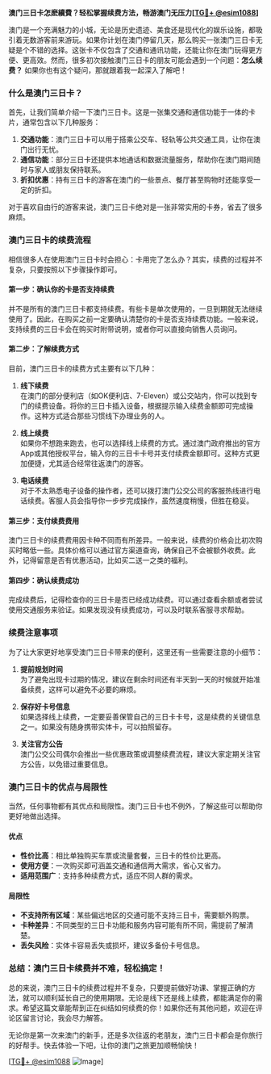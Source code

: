 **澳门三日卡怎麽續費？轻松掌握续费方法，畅游澳门无压力[[TG💪+ @esim1088](https://t.me/s/esim1088)]**

澳门是一个充满魅力的小城，无论是历史遗迹、美食还是现代化的娱乐设施，都吸引着无数游客前来游玩。如果你计划在澳门停留几天，那么购买一张澳门三日卡无疑是个不错的选择。这张卡不仅包含了交通和通讯功能，还能让你在澳门玩得更方便、更高效。然而，很多初次接触澳门三日卡的朋友可能会遇到一个问题：**怎么续费？** 如果你也有这个疑问，那就跟着我一起深入了解吧！

### **什么是澳门三日卡？**

首先，让我们简单介绍一下澳门三日卡。这是一张集交通和通信功能于一体的卡片，通常包含以下几种服务：

1. **交通功能**：澳门三日卡可以用于搭乘公交车、轻轨等公共交通工具，让你在澳门出行无忧。
2. **通信功能**：部分三日卡还提供本地通话和数据流量服务，帮助你在澳门期间随时与家人或朋友保持联系。
3. **折扣优惠**：持有三日卡的游客在澳门的一些景点、餐厅甚至购物时还能享受一定的折扣。

对于喜欢自由行的游客来说，澳门三日卡绝对是一张非常实用的卡券，省去了很多麻烦。

### **澳门三日卡的续费流程**

相信很多人在使用澳门三日卡时会担心：卡用完了怎么办？其实，续费的过程并不复杂，只要按照以下步骤操作即可。

#### **第一步：确认你的卡是否支持续费**

并不是所有的澳门三日卡都支持续费。有些卡是单次使用的，一旦到期就无法继续使用了。因此，在购买之前一定要确认清楚你的卡是否支持续费功能。一般来说，支持续费的三日卡会在购买时附带说明，或者你可以直接向销售人员询问。

#### **第二步：了解续费方式**

目前，澳门三日卡的续费方式主要有以下几种：

1. **线下续费**  
   在澳门的部分便利店（如OK便利店、7-Eleven）或公交站内，你可以找到专门的续费设备。将你的三日卡插入设备，根据提示输入续费金额即可完成操作。这种方式适合那些习惯线下办理业务的人。

2. **线上续费**  
   如果你不想跑来跑去，也可以选择线上续费的方式。通过澳门政府推出的官方App或其他授权平台，输入你的三日卡卡号并支付续费金额即可。这种方式更加便捷，尤其适合经常往返澳门的游客。

3. **电话续费**  
   对于不太熟悉电子设备的操作者，还可以拨打澳门公交公司的客服热线进行电话续费。客服人员会指导你一步步完成操作，虽然速度稍慢，但胜在稳妥。

#### **第三步：支付续费费用**

澳门三日卡的续费费用因卡种不同而有所差异。一般来说，续费的价格会比初次购买时略低一些。具体价格可以通过官方渠道查询，确保自己不会被额外收费。此外，记得留意是否有优惠活动，比如买二送一之类的福利。

#### **第四步：确认续费成功**

完成续费后，记得检查你的三日卡是否已经成功续费。可以通过查看余额或者尝试使用交通服务来验证。如果发现没有续费成功，可以及时联系客服寻求帮助。

### **续费注意事项**

为了让大家更好地享受澳门三日卡带来的便利，这里还有一些需要注意的小细节：

1. **提前规划时间**  
   为了避免出现卡过期的情况，建议在剩余时间还有半天到一天的时候就开始准备续费，这样可以避免不必要的麻烦。

2. **保存好卡号信息**  
   如果选择线上续费，一定要妥善保管自己的三日卡卡号，这是续费的关键信息之一。如果没有随身携带实体卡，可以拍照留存。

3. **关注官方公告**  
   澳门公交公司偶尔会推出一些优惠政策或调整续费流程，建议大家定期关注官方公告，以免错过重要信息。

### **澳门三日卡的优点与局限性**

当然，任何事物都有其优点和局限性。澳门三日卡也不例外，了解这些可以帮助你更好地做出选择。

#### **优点**

- **性价比高**：相比单独购买车票或流量套餐，三日卡的性价比更高。
- **使用方便**：一次购买即可涵盖交通和通信两大需求，省心又省力。
- **适用范围广**：支持多种续费方式，适应不同人群的需求。

#### **局限性**

- **不支持所有区域**：某些偏远地区的交通可能不支持三日卡，需要额外购票。
- **卡种差异**：不同类型的三日卡功能和服务内容可能有所不同，需提前了解清楚。
- **丢失风险**：实体卡容易丢失或损坏，建议多备份卡号信息。

### **总结：澳门三日卡续费并不难，轻松搞定！**

总的来说，澳门三日卡的续费过程并不复杂，只要提前做好功课、掌握正确的方法，就可以顺利延长自己的使用期限。无论是线下还是线上续费，都能满足你的需求。希望这篇文章能帮到正在纠结如何续费的你！如果你还有其他问题，欢迎在评论区留言讨论，我会尽力解答。

无论你是第一次来澳门的新手，还是多次往返的老朋友，澳门三日卡都会是你旅行的好帮手。快去体验一下吧，让你的澳门之旅更加顺畅愉快！

[[TG💪+ @esim1088](https://t.me/s/esim1088) ![Image](https://i.postimg.cc/4NQfJmqS/Snipaste-2025-05-13-00-14-12.png)]